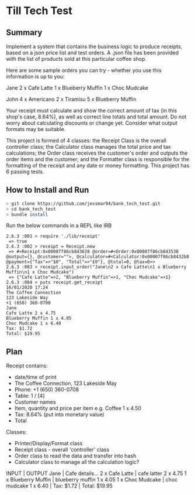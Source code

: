 # Till Tech Test
## Summary
Implement a system that contains the business logic to produce receipts, based on a json price list and test orders. A .json file has been provided with the list of products sold at this particular coffee shop.

Here are some sample orders you can try - whether you use this information is up to you:

Jane
2 x Cafe Latte
1 x Blueberry Muffin
1 x Choc Mudcake

John
4 x Americano
2 x Tiramisu
5 x Blueberry Muffin

Your receipt must calculate and show the correct amount of tax (in this shop's case, 8.64%), as well as correct line totals and total amount. Do not worry about calculating discounts or change yet. Consider what output formats may be suitable.

This project is formed of 4 classes: the Receipt Class is the overall controller class; the Calculator class manages the total price and tax calculations; the Order class receives the customer's order and outputs the order items and the customer; and the Formatter class is responsible for the formatting of the receipt and any date or money formatting. This project has 6 passing tests. 

## How to Install and Run
```bash
> git clone https://github.com/jessmar94/bank_tech_test.git
> cd bank_tech_test
> bundle install
```
Run the below commands in a REPL like IRB
```
2.6.3 :001 > require './lib/receipt'
 => true
2.6.3 :002 > receipt = Receipt.new
 => #<Receipt:0x00007f86cb843628 @order=#<Order:0x00007f86cb843538 @output={}, @customer="">, @calculator=#<Calculator:0x00007f86cb8432b8 @payment={"Tax"=>"$0", "Total"=>"£0"}, @total=0, @tax=0>>
2.6.3 :003 > receipt.input_order("Jane\n2 x Cafe Latte\n1 x Blueberry Muffin\n1 x Choc Mudcake")
 => {"Cafe Latte"=>2, "Blueberry Muffin"=>1, "Choc Mudcake"=>1}
2.6.3 :004 > puts receipt.get_receipt
16/01/2020 17:24
The Coffee Connection
123 Lakeside Way
+1 (650) 360-0708
Jane
Cafe Latte 2 x 4.75
Blueberry Muffin 1 x 4.05
Choc Mudcake 1 x 6.40
Tax: $1.72
Total: $19.95
```

## Plan
Receipt contains:
- date/time of print
- The Coffee Connection, 123 Lakeside May
- Phone: +1 (650) 360-0708
- Table: 1 / [4]
- Customer names
- Item, quantity and price per item e.g. Coffee   1 x 4.50
- Tax: 8.64% (put into monetary value)
- Total

Classes:
- Printer/Display/Format class
- Receipt class - overall 'controller' class
- Order class to read the data and transfer into hash
- Calculator class to manage all the calculation logic?

INPUT     | OUTPUT
Jane                     | Cafe details...
2 x Cafe Latte           | cafe latter 2 x 4.75
1 x Blueberry Muffin     | blueberry muffin 1 x 4.05
1 x Choc Mudcake         | choc mudcake 1 x 6.40
                         | Tax: $1.72
                         | Total: $19.95
